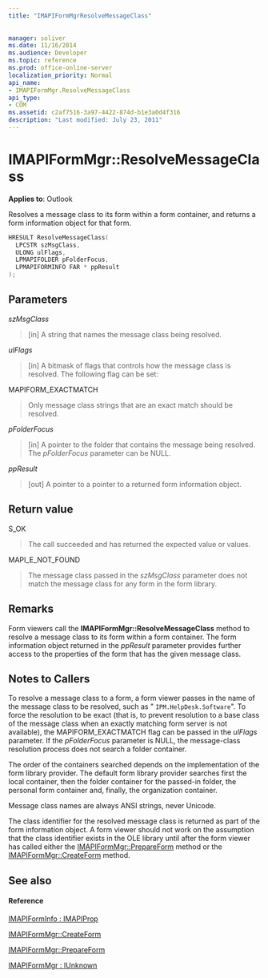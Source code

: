 ```yaml
---
title: "IMAPIFormMgrResolveMessageClass"
 
 
manager: soliver
ms.date: 11/16/2014
ms.audience: Developer
ms.topic: reference
ms.prod: office-online-server
localization_priority: Normal
api_name:
- IMAPIFormMgr.ResolveMessageClass
api_type:
- COM
ms.assetid: c2af7516-3a97-4422-874d-b1e3a0d4f316
description: "Last modified: July 23, 2011"
---
```


# IMAPIFormMgr::ResolveMessageClass

  
  
**Applies to**: Outlook 
  
Resolves a message class to its form within a form container, and returns a form information object for that form.
  
```cpp
HRESULT ResolveMessageClass(
  LPCSTR szMsgClass,
  ULONG ulFlags,
  LPMAPIFOLDER pFolderFocus,
  LPMAPIFORMINFO FAR * ppResult
);
```

## Parameters

 _szMsgClass_
  
> [in] A string that names the message class being resolved.
    
 _ulFlags_
  
> [in] A bitmask of flags that controls how the message class is resolved. The following flag can be set:
    
MAPIFORM_EXACTMATCH 
  
> Only message class strings that are an exact match should be resolved.
    
 _pFolderFocus_
  
> [in] A pointer to the folder that contains the message being resolved. The  _pFolderFocus_ parameter can be NULL. 
    
 _ppResult_
  
> [out] A pointer to a pointer to a returned form information object.
    
## Return value

S_OK 
  
> The call succeeded and has returned the expected value or values.
    
MAPI_E_NOT_FOUND 
  
> The message class passed in the  _szMsgClass_ parameter does not match the message class for any form in the form library. 
    
## Remarks

Form viewers call the **IMAPIFormMgr::ResolveMessageClass** method to resolve a message class to its form within a form container. The form information object returned in the  _ppResult_ parameter provides further access to the properties of the form that has the given message class. 
  
## Notes to Callers

To resolve a message class to a form, a form viewer passes in the name of the message class to be resolved, such as " `IPM.HelpDesk.Software`". To force the resolution to be exact (that is, to prevent resolution to a base class of the message class when an exactly matching form server is not available), the MAPIFORM_EXACTMATCH flag can be passed in the  _ulFlags_ parameter. If the  _pFolderFocus_ parameter is NULL, the message-class resolution process does not search a folder container. 
  
The order of the containers searched depends on the implementation of the form library provider. The default form library provider searches first the local container, then the folder container for the passed-in folder, the personal form container and, finally, the organization container.
  
Message class names are always ANSI strings, never Unicode.
  
The class identifier for the resolved message class is returned as part of the form information object. A form viewer should not work on the assumption that the class identifier exists in the OLE library until after the form viewer has called either the [IMAPIFormMgr::PrepareForm](imapiformmgr-prepareform.md) method or the [IMAPIFormMgr::CreateForm](imapiformmgr-createform.md) method. 
  
## See also

#### Reference

[IMAPIFormInfo : IMAPIProp](imapiforminfoimapiprop.md)
  
[IMAPIFormMgr::CreateForm](imapiformmgr-createform.md)
  
[IMAPIFormMgr::PrepareForm](imapiformmgr-prepareform.md)
  
[IMAPIFormMgr : IUnknown](imapiformmgriunknown.md)

